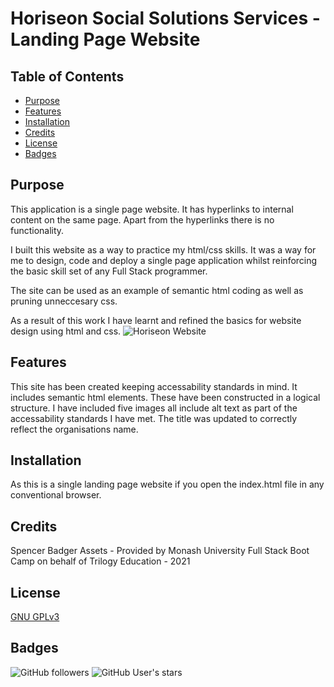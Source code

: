 # Horiseon Social Solutions Services - Landing Page Website

## Table of Contents
- [Purpose](#Purpose)
- [Features](#Features)
- [Installation](#Installation)
- [Credits](#Credits)
- [License](#License)
- [Badges](#Badges)



## Purpose

This application is a single page website. It has hyperlinks to internal content on the same page. Apart from the hyperlinks there is no functionality.

I built this website as a way to practice my html/css skills. It was a way for me to design, code and deploy a single page application whilst reinforcing the basic skill set of any Full Stack programmer.

The site can be used as an example of semantic html coding as well as pruning unneccesary css. 

As a result of this work I have learnt and refined the basics for website design using html and css.
![Horiseon Website](assets/image/dawildbadger.github.io.png)

## Features
This site has been created keeping accessability standards in mind.
It includes semantic html elements. These have been constructed in a logical structure. I have included five images all include alt text as part of the accessability standards I have met.
The title was updated to correctly reflect the organisations name.

## Installation 
As this is a single landing page website if you open the index.html file in any conventional browser.

## Credits
Spencer Badger
Assets - Provided by Monash University Full Stack Boot Camp on behalf of Trilogy Education - 2021

## License
[GNU GPLv3](https://choosealicense.com/licenses/gpl-3.0/)

## Badges
![GitHub followers](https://img.shields.io/github/followers/DaWildBadger?style=social)
![GitHub User's stars](https://img.shields.io/github/stars/DaWildBadger?style=social)
